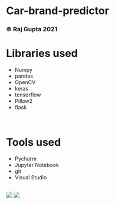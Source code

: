  <h1>Car-brand-predictor</h1>
 <h3> © Raj Gupta 2021</h3>

 <h1> Libraries used</h1>
 <p title=Libraries used>  
<ul>
<li>Numpy</li>
<li>pandas</li>
<li>OpenCV</li>
 <li>keras</li>
<li>tensorflow</li> 
<li>Pillow2</li>  
<li>flask</li>
</ul> </p> 
  <br>  
 
  <h1> Tools used</h1>
 <p title=Tools used>  
<ul>
<li>Pycharm</li>
<li>Jupyter Notebook</li>
<li>git</li>
<li>Visual Studio</li>
</ul> </p> 
  <br>  

<img src="https://i.ibb.co/DYFfWCz/Screenshot-2021-10-27-162449.jpg"> 
<img src="https://i.ibb.co/DCXsjbb/Screenshot-2021-10-27-162624.jpg"> 
</ul>
</p>
<br>  
<br>  
<br>  
<br>  


